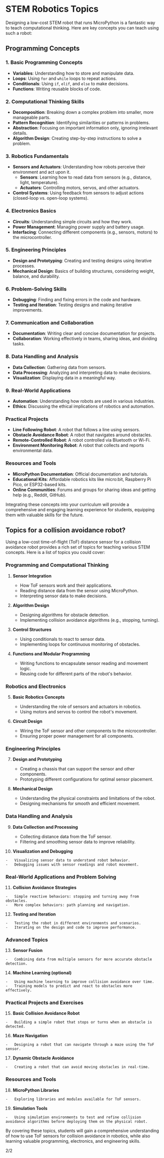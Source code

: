 # STEM Robotics Topics

Designing a low-cost STEM robot that runs MicroPython is a fantastic way to teach computational thinking. Here are key concepts you can teach using such a robot:

## Programming Concepts

### 1. Basic Programming Concepts

-   **Variables**: Understanding how to store and manipulate data.
-   **Loops**: Using `for` and `while` loops to repeat actions.
-   **Conditionals**: Using `if`, `elif`, and `else` to make decisions.
-   **Functions**: Writing reusable blocks of code.

### 2. Computational Thinking Skills

-   **Decomposition**: Breaking down a complex problem into smaller, more manageable parts.
-   **Pattern Recognition**: Identifying similarities or patterns in problems.
-   **Abstraction**: Focusing on important information only, ignoring irrelevant details.
-   **Algorithm Design**: Creating step-by-step instructions to solve a problem.

### 3. Robotics Fundamentals

-   **Sensors and Actuators**: Understanding how robots perceive their environment and act upon it.
    -   **Sensors**: Learning how to read data from sensors (e.g., distance, light, temperature).
    -   **Actuators**: Controlling motors, servos, and other actuators.
-   **Control Systems**: Using feedback from sensors to adjust actions (closed-loop vs. open-loop systems).

### 4. Electronics Basics

-   **Circuits**: Understanding simple circuits and how they work.
-   **Power Management**: Managing power supply and battery usage.
-   **Interfacing**: Connecting different components (e.g., sensors, motors) to the microcontroller.

### 5. Engineering Principles

-   **Design and Prototyping**: Creating and testing designs using iterative processes.
-   **Mechanical Design**: Basics of building structures, considering weight, balance, and durability.

### 6. Problem-Solving Skills

-   **Debugging**: Finding and fixing errors in the code and hardware.
-   **Testing and Iteration**: Testing designs and making iterative improvements.

### 7. Communication and Collaboration

-   **Documentation**: Writing clear and concise documentation for projects.
-   **Collaboration**: Working effectively in teams, sharing ideas, and dividing tasks.

### 8. Data Handling and Analysis

-   **Data Collection**: Gathering data from sensors.
-   **Data Processing**: Analyzing and interpreting data to make decisions.
-   **Visualization**: Displaying data in a meaningful way.

### 9. Real-World Applications

-   **Automation**: Understanding how robots are used in various industries.
-   **Ethics**: Discussing the ethical implications of robotics and automation.

### Practical Projects

-   **Line Following Robot**: A robot that follows a line using sensors.
-   **Obstacle Avoidance Robot**: A robot that navigates around obstacles.
-   **Remote-Controlled Robot**: A robot controlled via Bluetooth or Wi-Fi.
-   **Environment Monitoring Robot**: A robot that collects and reports environmental data.

### Resources and Tools

-   **MicroPython Documentation**: Official documentation and tutorials.
-   **Educational Kits**: Affordable robotics kits like micro:bit, Raspberry Pi Pico, or ESP32-based kits.
-   **Online Communities**: Forums and groups for sharing ideas and getting help (e.g., Reddit, GitHub).

Integrating these concepts into your curriculum will provide a comprehensive and engaging learning experience for students, equipping them with valuable skills for the future.

## Topics for a collision avoidance robot?

Using a low-cost time-of-flight (ToF) distance sensor for a collision avoidance robot provides a rich set of topics for teaching various STEM concepts. Here is a list of topics you could cover:

### Programming and Computational Thinking

1.  **Sensor Integration**

    -   How ToF sensors work and their applications.
    -   Reading distance data from the sensor using MicroPython.
    -   Interpreting sensor data to make decisions.
2.  **Algorithm Design**

    -   Designing algorithms for obstacle detection.
    -   Implementing collision avoidance algorithms (e.g., stopping, turning).
3.  **Control Structures**

    -   Using conditionals to react to sensor data.
    -   Implementing loops for continuous monitoring of obstacles.
4.  **Functions and Modular Programming**

    -   Writing functions to encapsulate sensor reading and movement logic.
    -   Reusing code for different parts of the robot's behavior.

### Robotics and Electronics

5.  **Basic Robotics Concepts**

    -   Understanding the role of sensors and actuators in robotics.
    -   Using motors and servos to control the robot's movement.
6.  **Circuit Design**

    -   Wiring the ToF sensor and other components to the microcontroller.
    -   Ensuring proper power management for all components.

### Engineering Principles

7.  **Design and Prototyping**

    -   Creating a chassis that can support the sensor and other components.
    -   Prototyping different configurations for optimal sensor placement.
8.  **Mechanical Design**

    -   Understanding the physical constraints and limitations of the robot.
    -   Designing mechanisms for smooth and efficient movement.

### Data Handling and Analysis

9.  **Data Collection and Processing**

    -   Collecting distance data from the ToF sensor.
    -   Filtering and smoothing sensor data to improve reliability.
10.  **Visualization and Debugging**

    -   Visualizing sensor data to understand robot behavior.
    -   Debugging issues with sensor readings and robot movement.

### Real-World Applications and Problem Solving

11.  **Collision Avoidance Strategies**

    -   Simple reactive behaviors: stopping and turning away from obstacles.
    -   More complex behaviors: path planning and navigation.
12.  **Testing and Iteration**

    -   Testing the robot in different environments and scenarios.
    -   Iterating on the design and code to improve performance.

### Advanced Topics

13.  **Sensor Fusion**

    -   Combining data from multiple sensors for more accurate obstacle detection.
14.  **Machine Learning (optional)**

    -   Using machine learning to improve collision avoidance over time.
    -   Training models to predict and react to obstacles more effectively.

### Practical Projects and Exercises

15.  **Basic Collision Avoidance Robot**

    -   Building a simple robot that stops or turns when an obstacle is detected.
16.  **Maze Navigation**

    -   Designing a robot that can navigate through a maze using the ToF sensor.
17.  **Dynamic Obstacle Avoidance**

    -   Creating a robot that can avoid moving obstacles in real-time.

### Resources and Tools

18.  **MicroPython Libraries**

    -   Exploring libraries and modules available for ToF sensors.
19.  **Simulation Tools**

    -   Using simulation environments to test and refine collision avoidance algorithms before deploying them on the physical robot.

By covering these topics, students will gain a comprehensive understanding of how to use ToF sensors for collision avoidance in robotics, while also learning valuable programming, electronics, and engineering skills.

2/2